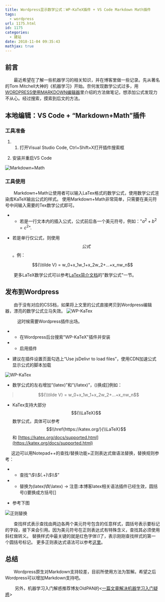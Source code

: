 ```yaml
---
title: Wordpress显示数学公式：WP-KaTeX插件 + VS Code Markdown Math插件
tags:
  - wordpress
url: 1175.html
id: 1175
categories:
  - 建站
date: 2018-11-04 09:35:43
mathjax: true
---
```


前言
--

    最近希望在了解一些机器学习的相关知识，并在博客里做一些记录。先从著名的Tom Mitchell大神的《机器学习》开始。奈何发现数学公式过多，用[WORDPRESS使用MARKDOWN编辑器](http://www.l2h.site/2018/10/28/markdown-editor/ "http://www.l2h.site/2018/10/28/markdown-editor/")里介绍的方法做笔记，想添加公式发现力不从心。经过搜索，摸索到后文的方法。

本地编辑：VS Code + “Markdown+Math”插件
--------------------------------

### 工具准备

1.  1.  打开Visual Studio Code, Ctrl+Shift+X打开插件搜索框

1.  安装并重启VS Code

![Markdown+Math](http://pic.l2h.site/l2hsiteMarkdown-Math-1.png "Markdown+Math")

### 工具使用

    Markdown+Math让使用者可以输入LaTex格式的数学公式，使用数学公式渲染库KaTeX输出公式的样式。 使用Markdown+Math非常简单，只需要在美元符号中间输入需要的Tex数学公式即可。

*   *   若是一行文本内的插入公式，公式前后各一个美元符号，例如："$a^2+b^2=c^2$".

*   若是单行仅公式，则使用$$公式$$。例：

$${\\tilde V} = w_0+x_1w_1+x_2w_2+...+x_nw_n$$

    更多LaTeX数学公式可以参考[LaTex简介文档](http://pic.l2h.site/l2hsitelatex-short-cn.pdf "http://pic.l2h.site/l2hsitelatex-short-cn.pdf")的"数学公式"一节。

发布到Wordpress
------------

    由于没有对应的CSS档，如果将上文里的公式直接拷贝到Wordpress编辑器，漂亮的数学公式立马失效。 ![WP-KaTex](http://pic.l2h.site/l2hsiteMarkdown-Math-2.png "WP-KaTex")

          这时候需要Wordpress插件出场。

*   *   在Wordpress后台搜索"WP-KaTeX"插件并安装

*   *   启用插件

*   建议在插件设置页面勾选上“Use jsDelivr to load files”，使用CDN加速公式显示公式的脚本加载

![WP-KaTex](http://pic.l2h.site/l2hsiteMarkdown-Math-3.png "WP-KaTex")

*   数学公式的左右增加“(latex)”和“(/latex)”，()换成[]例如：

> $${\\tilde V} = w_0+x_1w_1+x_2w_2+...+x_nw_n$$

*   KaTex支持大部分$${\\LaTeX}$$数学公式，具体可以参考$$\\href{https://katex.org/}{\\LaTeX}$$ 和 [https://katex.org/docs/supported.html](https://katex.org/docs/supported.html)

     这边可以用Notepad++的查找/替换功能+正则表达式做语法替换，替换规则参考：

*   *   查找“\\$\\$(.+)\\$\\$”

*   *   替换为(latex)**\\1**(\\latex) -> 注意:本博客latex相关语法插件已经生效，圆括号()要换成方括号[]

*   参考下图

![正则替换](http://pic.l2h.site/l2hsiteMarkdown-Math-4.png)

    查找样式表示查找由两边各两个美元符号包含的任意样式，圆括号表示要标记的字段，接下来会引用。因为美元符号在正则表达式有特殊含义，查找其必须使用斜杠做转义。 替换样式中最关键的就是红色字体\\1了，表示刚刚查找样式的第一个圆括号标记。 更多正则表达式语法可以参考[这里](http://www.runoob.com/regexp/regexp-tutorial.html "http://www.runoob.com/regexp/regexp-tutorial.html")。

总结
--

    Wordpress原生对Markdown支持较差，目前所使用方法为暂解。希望之后Wordpress可以增加Markdown支持吧。

        另外，机器学习入门解惑推荐博友OldPAN的<[一篇文章解决机器学习入门疑惑](https://oldpan.me/archives/machine-deeplearning-introduction)>
